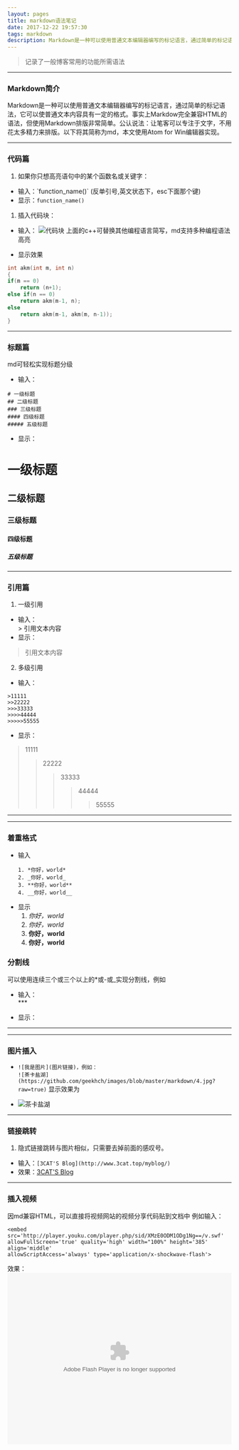 ```yaml
---
layout: pages
title: markdown语法笔记
date: 2017-12-22 19:57:30
tags: markdown
description: Markdown是一种可以使用普通文本编辑器编写的标记语言，通过简单的标记语法，它可以使普通文本内容具有一定的格式。事实上Markdow完全兼容HTML的语法，但使用Markdown排版非常简单。公认说法：让笔客可以专注于文字，不用花太多精力来排版。以下将其简称为md，本文使用Atom for Win编辑器实现。
---
```


>记录了一般博客常用的功能所需语法

---

### Markdown简介

Markdown是一种可以使用普通文本编辑器编写的标记语言，通过简单的标记语法，它可以使普通文本内容具有一定的格式。事实上Markdow完全兼容HTML的语法，但使用Markdown排版非常简单。公认说法：让笔客可以专注于文字，不用花太多精力来排版。以下将其简称为md，本文使用Atom for Win编辑器实现。

---

### 代码篇

1. 如果你只想高亮语句中的某个函数名或关键字：
 + 输入：\`function_name()\`  (反单引号,英文状态下，esc下面那个键)
 + 显示：`function_name()`
1. 插入代码块：
 + 输入：
  ![代码块](https://github.com/geekhch/images/blob/master/markdown/code_block.png?raw=true)
  上面的c++可替换其他编程语言简写，md支持多种编程语法高亮

 + 显示效果
  ```c++
  int akm(int m, int n)
  {
  if(m == 0)
      return (n+1);
  else if(n == 0)
      return akm(m-1, n);
  else
      return akm(m-1, akm(m, n-1));
  }
  ```

---

### 标题篇

md可轻松实现标题分级
 + 输入：
  ```
  # 一级标题
  ## 二级标题
  ### 三级标题
  #### 四级标题
  ##### 五级标题
  ```
 + 显示：
  # 一级标题
  ## 二级标题
  ### 三级标题
  #### 四级标题
  ##### 五级标题

---

### 引用篇

1. 一级引用
 + 输入：<br>
  \> 引用文本内容
 + 显示：
 >引用文本内容
2. 多级引用
 + 输入：<br>
  ```
  >11111
  >>22222
  >>>33333
  >>>>44444
  >>>>>55555
  ```
 + 显示：
  >11111
  >>22222
  >>>33333
  >>>>44444
  >>>>>55555

---

---

### 着重格式
+ 输入
  ```
  1. *你好，world*
  2. _你好，world_
  3. **你好，world**
  4. __你好，world__
  ```
+ 显示
  1. *你好，world*
  2. _你好，world_
  3. **你好，world**
  4. __你好，world__


### 分割线

可以使用连续三个或三个以上的*或-或_实现分割线，例如

 + 输入：<br>
  \***

 + 显示：


  ***

---

### 图片插入

 + `![我是图片](图片链接)，例如：`<br>
   `![茶卡盐湖](https://github.com/geekhch/images/blob/master/markdown/4.jpg?raw=true)`
   显示效果为

+ ![茶卡盐湖](https://github.com/geekhch/images/blob/master/markdown/4.jpg?raw=true)

---

### 链接跳转

1. 隐式链接跳转与图片相似，只需要去掉前面的感叹号。
 + 输入：`[3CAT'S Blog](http://www.3cat.top/myblog/)`
 + 效果：[3CAT'S Blog](http://www.3cat.top/myblog/)

---

### 插入视频

因md兼容HTML，可以直接将视频网站的视频分享代码贴到文档中
例如输入：
```
<embed src='http://player.youku.com/player.php/sid/XMzE0ODM1ODg1Ng==/v.swf'
allowFullScreen='true' quality='high' width="100%" height='385' align='middle'
allowScriptAccess='always' type='application/x-shockwave-flash'>
```
效果：
<embed src='http://player.youku.com/player.php/sid/XMzE0ODM1ODg1Ng==/v.swf'
allowFullScreen='true' quality='high' width="100%" height='385' align='middle'
allowScriptAccess='always' type='application/x-shockwave-flash'>
